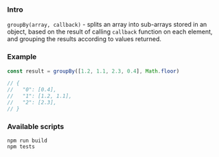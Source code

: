 ### Intro

`groupBy(array, callback)` - splits an array into sub-arrays stored in an
object, based on the result of calling `callback` function on each element, and
grouping the results according to values returned.

### Example
```js
const result = groupBy([1.2, 1.1, 2.3, 0.4], Math.floor)

// {
//   "0": [0.4],
//   "1": [1.2, 1.1],
//   "2": [2.3],
// }
```
### Available scripts
`npm run build` <br>
`npm tests`

